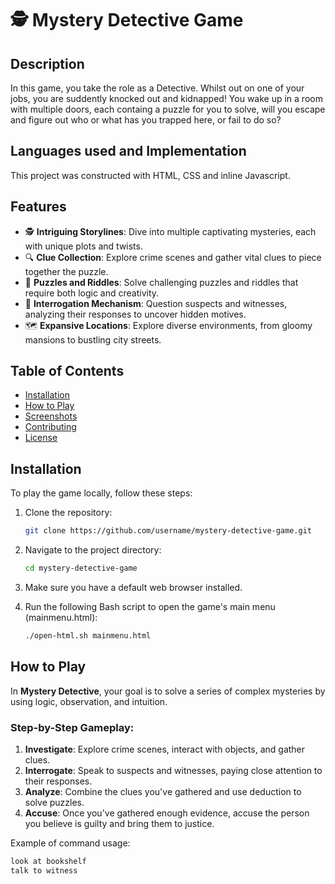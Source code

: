# 🕵️ Mystery Detective Game

## Description
In this game, you take the role as a Detective. Whilst out on one of your jobs, you are suddently knocked out and kidnapped! You wake up in a room with multiple doors, each containg a puzzle for you to solve, will you escape and 
figure out who or what has you trapped here, or fail to do so?

## Languages used and Implementation
This project was constructed with HTML, CSS and inline Javascript. 

## Features
- 🕵️ **Intriguing Storylines**: Dive into multiple captivating mysteries, each with unique plots and twists.
- 🔍 **Clue Collection**: Explore crime scenes and gather vital clues to piece together the puzzle.
- 🧠 **Puzzles and Riddles**: Solve challenging puzzles and riddles that require both logic and creativity.
- 👥 **Interrogation Mechanism**: Question suspects and witnesses, analyzing their responses to uncover hidden motives.
- 🗺️ **Expansive Locations**: Explore diverse environments, from gloomy mansions to bustling city streets.

## Table of Contents
- [Installation](#installation)
- [How to Play](#how-to-play)
- [Screenshots](#screenshots)
- [Contributing](#contributing)
- [License](#license)

## Installation
To play the game locally, follow these steps:

1. Clone the repository:
    ```bash
    git clone https://github.com/username/mystery-detective-game.git
    ```

2. Navigate to the project directory:
    ```bash
    cd mystery-detective-game
    ```

3. Make sure you have a default web browser installed.

4. Run the following Bash script to open the game's main menu (mainmenu.html):
    ```bash
    ./open-html.sh mainmenu.html
    ```

## How to Play
In **Mystery Detective**, your goal is to solve a series of complex mysteries by using logic, observation, and intuition.

### Step-by-Step Gameplay:
1. **Investigate**: Explore crime scenes, interact with objects, and gather clues.
2. **Interrogate**: Speak to suspects and witnesses, paying close attention to their responses.
3. **Analyze**: Combine the clues you've gathered and use deduction to solve puzzles.
4. **Accuse**: Once you've gathered enough evidence, accuse the person you believe is guilty and bring them to justice.

Example of command usage:
```bash
look at bookshelf
talk to witness
